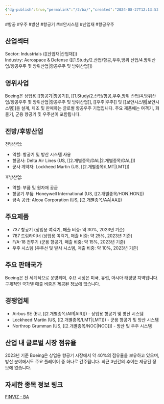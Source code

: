 ```yaml
---
{"dg-publish":true,"permalink":"/2/ba/","created":"2024-08-27T12:13:52.157+09:00","updated":"2025-07-29T21:37:04.381+09:00"}
---
```


#항공 #우주 #방산 #항공기 #보안시스템 #산업재 #항공우주

## 산업섹터

Sector: Industrials ([[산업재\|산업재]])  
Industry: Aerospace & Defense ([[1.Study/2.산업/항공,우주,방위 산업/4.방위산업/항공우주 및 방위산업\|항공우주 및 방위산업]])

## 영위사업

Boeing은 상업용 [[항공기\|항공기]], [[1.Study/2.산업/항공,우주,방위 산업/4.방위산업/항공우주 및 방위산업\|항공우주 및 방위산업]], [[우주\|우주]] 및 [[보안시스템\|보안시스템]]을 설계, 제조 및 판매하는 글로벌 항공우주 기업입니다. 주요 제품에는 여객기, 화물기, 군용 항공기 및 우주선이 포함됩니다.

## 전방/후방산업

전방산업:

- 역할: 항공기 및 방산 시스템 사용
- 항공사: Delta Air Lines (US, [[2.개별종목/DAL\|2.개별종목/DAL]])
- 군사 계약자: Lockheed Martin (US, [[2.개별종목/LMT\|LMT]])

후방산업:

- 역할: 부품 및 원자재 공급
- 항공기 부품: Honeywell International (US, [[2.개별종목/HON\|HON]])
- 금속 공급: Alcoa Corporation (US, [[2.개별종목/AA\|AA]])

## 주요제품

- 737 항공기 (상업용 여객기, 매출 비중: 약 30%, 2023년 기준)
- 787 드림라이너 (상업용 여객기, 매출 비중: 약 25%, 2023년 기준)
- F/A-18 전투기 (군용 항공기, 매출 비중: 약 15%, 2023년 기준)
- 우주 시스템 (우주선 및 발사 시스템, 매출 비중: 약 10%, 2023년 기준)

## 주요 판매국가

Boeing은 전 세계적으로 운영되며, 주요 시장은 미국, 유럽, 아시아 태평양 지역입니다. 구체적인 국가별 매출 비중은 제공된 정보에 없습니다.

## 경쟁업체

- Airbus SE (EU, [[2.개별종목/AIR\|AIR]]) - 상업용 항공기 및 방산 시스템
- Lockheed Martin (US, [[2.개별종목/LMT\|LMT]]) - 군용 항공기 및 방산 시스템
- Northrop Grumman (US, [[2.개별종목/NOC\|NOC]]) - 방산 및 우주 시스템

## 산업 내 글로벌 시장 점유율

2023년 기준 Boeing은 상업용 항공기 시장에서 약 40%의 점유율을 보유하고 있으며, 방산 분야에서도 주요 플레이어 중 하나로 간주됩니다. 최근 3년간의 추이는 제공된 정보에 없습니다.

## 자세한 종목 정보 링크

[FINVIZ - BA](https://finviz.com/quote.ashx?t=BA)